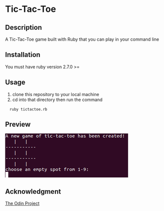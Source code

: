 # Tic-Tac-Toe

## Description

A Tic-Tac-Toe game built with Ruby that you can play in your command line

## Installation

You must have ruby version 2.7.0 >=

## Usage

1. clone this repository to your local machine
2. cd into that directory then run the command

```
  ruby tictactoe.rb
```

## Preview

![preview](preview.png)

## Acknowledgment

[The Odin Project](https://www.theodinproject.com/)
